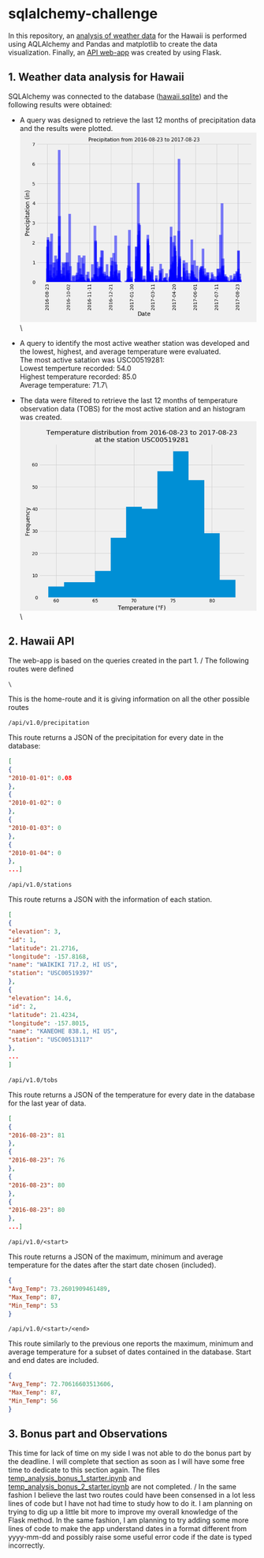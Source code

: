 # sqlalchemy-challenge
In this repository, an [analysis of weather data](climate_starter.ipynb) for the Hawaii is performed using AQLAlchemy and Pandas and matplotlib to create the data visualization. Finally, an [API web-app](app.py) was created by using Flask.

## 1. Weather data analysis for Hawaii
SQLAlchemy was connected to the database ([hawaii.sqlite](hawaii.sqlite)) and the following results were obtained:

- A query was designed to retrieve the last 12 months of precipitation data and  the results were plotted. \
![precipitation](./output/bar_precipitation.png)\

- A query to identify the most active weather station was developed and the lowest, highest, and average temperature were evaluated.\
                        The most active satation was USC00519281: \
                        Lowest temperture recorded: 54.0\
                        Highest temperature recorded: 85.0\
                        Average temperature: 71.7\
- The data were filtered to retrieve the last 12 months of temperature observation data (TOBS) for the most active station and an histogram was created.\
 ![precipitation](./output/histogram_T.png)\

## 2. Hawaii API
The web-app is based on the queries created in the part 1. / 
The following routes were defined
```
\
```
This is the home-route and it is giving information on all the other possible routes
```
/api/v1.0/precipitation
```
This route returns a JSON of the precipitation for every date in the database:
```JSON
[
{
"2010-01-01": 0.08
},
{
"2010-01-02": 0
},
{
"2010-01-03": 0
},
{
"2010-01-04": 0
},
...]
```
```
/api/v1.0/stations
```
This route returns a JSON with the information of each station.
```JSON
[
{
"elevation": 3,
"id": 1,
"latitude": 21.2716,
"longitude": -157.8168,
"name": "WAIKIKI 717.2, HI US",
"station": "USC00519397"
},
{
"elevation": 14.6,
"id": 2,
"latitude": 21.4234,
"longitude": -157.8015,
"name": "KANEOHE 838.1, HI US",
"station": "USC00513117"
},
...
]
```
```
/api/v1.0/tobs
```
This route returns a JSON of the temperature for every date in the database for the last year of data.
```JSON
[
{
"2016-08-23": 81
},
{
"2016-08-23": 76
},
{
"2016-08-23": 80
},
{
"2016-08-23": 80
},
...]
```
```
/api/v1.0/<start>
```
This route returns a JSON of the maximum, minimum and average temperature for the dates after the start date chosen (included).
```JSON
{
"Avg_Temp": 73.2601909461489,
"Max_Temp": 87,
"Min_Temp": 53
}
```
```
/api/v1.0/<start>/<end>
```
This route similarly to the previous one reports the maximum, minimum and average temperature for a subset of dates contained in the database. Start and end dates are included.
```JSON
{
"Avg_Temp": 72.70616603513606,
"Max_Temp": 87,
"Min_Temp": 56
}
```
## 3. Bonus part and Observations
This time for lack of time on my side I was not able to do the bonus part by the deadline. I will complete that section as soon as I will have some free time to dedicate to this section again. The files [temp_analysis_bonus_1_starter.ipynb](temp_analysis_bonus_1_starter.ipynb) and [temp_analysis_bonus_2_starter.ipynb](temp_analysis_bonus_2_starter.ipynb) are not completed. /
In the same fashion I believe the last two routes could have been consensed in a lot less lines of code but I have not had time to study how to do it. I am planning on trying to dig up a little bit more to improve my overall knowledge of the Flask method. In the same fashion, I am planning to try adding some more lines of code to make the app understand dates in a format different from yyyy-mm-dd and possibly raise some useful error code if the date is typed incorrectly.

